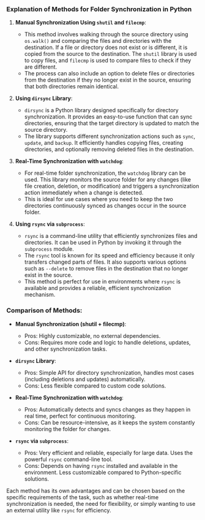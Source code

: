 ### Explanation of Methods for Folder Synchronization in Python

1. **Manual Synchronization Using `shutil` and `filecmp`**:
   - This method involves walking through the source directory using `os.walk()` and comparing the files and directories with the destination. If a file or directory does not exist or is different, it is copied from the source to the destination. The `shutil` library is used to copy files, and `filecmp` is used to compare files to check if they are different.
   - The process can also include an option to delete files or directories from the destination if they no longer exist in the source, ensuring that both directories remain identical.

2. **Using `dirsync` Library**:
   - `dirsync` is a Python library designed specifically for directory synchronization. It provides an easy-to-use function that can sync directories, ensuring that the target directory is updated to match the source directory.
   - The library supports different synchronization actions such as `sync`, `update`, and `backup`. It efficiently handles copying files, creating directories, and optionally removing deleted files in the destination.

3. **Real-Time Synchronization with `watchdog`**:
   - For real-time folder synchronization, the `watchdog` library can be used. This library monitors the source folder for any changes (like file creation, deletion, or modification) and triggers a synchronization action immediately when a change is detected.
   - This is ideal for use cases where you need to keep the two directories continuously synced as changes occur in the source folder.

4. **Using `rsync` via `subprocess`**:
   - `rsync` is a command-line utility that efficiently synchronizes files and directories. It can be used in Python by invoking it through the `subprocess` module.
   - The `rsync` tool is known for its speed and efficiency because it only transfers changed parts of files. It also supports various options such as `--delete` to remove files in the destination that no longer exist in the source.
   - This method is perfect for use in environments where `rsync` is available and provides a reliable, efficient synchronization mechanism.

### Comparison of Methods:

- **Manual Synchronization (shutil + filecmp)**:
  - Pros: Highly customizable, no external dependencies.
  - Cons: Requires more code and logic to handle deletions, updates, and other synchronization tasks.

- **`dirsync` Library**:
  - Pros: Simple API for directory synchronization, handles most cases (including deletions and updates) automatically.
  - Cons: Less flexible compared to custom code solutions.

- **Real-Time Synchronization with `watchdog`**:
  - Pros: Automatically detects and syncs changes as they happen in real time, perfect for continuous monitoring.
  - Cons: Can be resource-intensive, as it keeps the system constantly monitoring the folder for changes.

- **`rsync` via `subprocess`**:
  - Pros: Very efficient and reliable, especially for large data. Uses the powerful `rsync` command-line tool.
  - Cons: Depends on having `rsync` installed and available in the environment. Less customizable compared to Python-specific solutions.

Each method has its own advantages and can be chosen based on the specific requirements of the task, such as whether real-time synchronization is needed, the need for flexibility, or simply wanting to use an external utility like `rsync` for efficiency.
